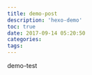 ```yaml
---
title: demo-post
description: 'hexo-demo'
toc: true
date: 2017-09-14 05:20:50
categories:
tags:
---
```


demo-test






